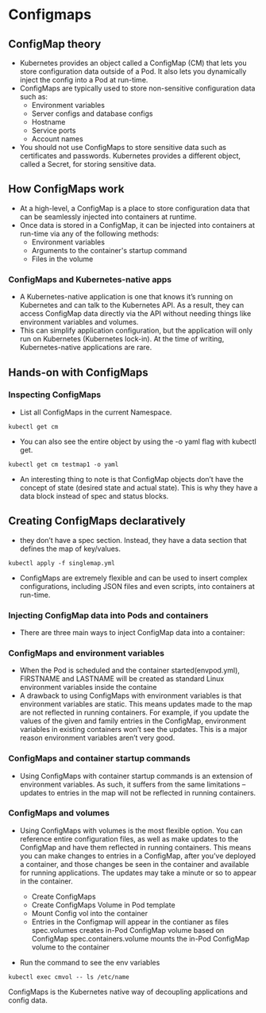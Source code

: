 # Configmaps
## ConfigMap theory
- Kubernetes provides an object called a ConfigMap (CM) that lets you store configuration data outside of a Pod. It also lets you dynamically inject the config into a Pod at run-time.
- ConfigMaps are typically used to store non-sensitive configuration data such as:
    -  Environment variables
    - Server configs and database configs
    - Hostname
    - Service ports
    - Account names
- You should not use ConfigMaps to store sensitive data such as certificates and passwords. Kubernetes provides a different object, called a Secret, for storing sensitive data.

## How ConfigMaps work
- At a high-level, a ConfigMap is a place to store configuration data that can be seamlessly injected into containers at runtime. 
- Once data is stored in a ConfigMap, it can be injected into containers at run-time via any of the following methods:
    - Environment variables
    - Arguments to the container's startup command
    - Files in the volume
### ConfigMaps and Kubernetes-native apps
- A Kubernetes-native application is one that knows it’s running on Kubernetes and can talk to the Kubernetes API. As a result, they can access ConfigMap data directly via the API without needing things like environment variables and volumes. 
- This can simplify application configuration, but the application will only run on Kubernetes (Kubernetes lock-in). At the time of writing, Kubernetes-native applications are rare.
## Hands-on with ConfigMaps


### Inspecting ConfigMaps
- List all ConfigMaps in the current Namespace.
```
kubectl get cm
```
- You can also see the entire object by using the -o yaml flag with kubectl get.

```
kubectl get cm testmap1 -o yaml
```
- An interesting thing to note is that ConfigMap objects don’t have the concept of state (desired state and actual state). This is why they have a data block instead of spec and status blocks.

## Creating ConfigMaps declaratively
- they don’t have a spec section. Instead, they have a data section that defines the map of key/values.
```
kubectl apply -f singlemap.yml
```
- ConfigMaps are extremely flexible and can be used to insert complex configurations, including JSON files and even scripts, into containers at run-time.
### Injecting ConfigMap data into Pods and containers
- There are three main ways to inject ConfigMap data into a container:
### ConfigMaps and environment variables
- When the Pod is scheduled and the container started(envpod.yml), FIRSTNAME and LASTNAME will be created as standard Linux environment variables inside the containe
- A drawback to using ConfigMaps with environment variables is that environment variables are static. This means updates made to the map are not reflected in running containers. For example, if you update the values of the given and family entries in the ConfigMap, environment variables in existing containers won’t see the updates. This is a major reason environment variables aren’t very good.
### ConfigMaps and container startup commands
- Using ConfigMaps with container startup commands is an extension of environment variables. As such, it suffers from the same limitations – updates to entries in the map will not be reflected in running containers.
### ConfigMaps and volumes
- Using ConfigMaps with volumes is the most flexible option. You can reference entire configuration files, as well as make updates to the ConfigMap and have them reflected in running containers. This means you can make changes to entries in a ConfigMap, after you’ve deployed a container, and those changes be seen in the container and available for running applications. The updates may take a minute or so to appear in the container.
    - Create ConfigMaps
    - Create ConfigMaps Volume in Pod template
    - Mount Config vol into the container
    - Entries in the Configmap will appear in the contianer as files
spec.volumes creates in-Pod ConfigMap volume based on ConfigMap
spec.containers.volume mounts the in-Pod ConfigMap volume to the container

- Run the command to see the env variables
```
kubectl exec cmvol -- ls /etc/name
```

ConfigMaps is the Kubernetes native way of decoupling applications and config data.
